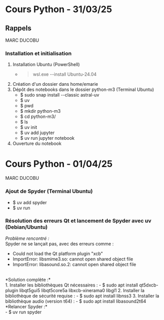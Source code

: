 # Cours Python - 31/03/25
## Rappels
MARC DUCOBU
<br>
### Installation et initialisation
1. Installation Ubuntu (PowerShell)
   - > wsl.exe --install Ubuntu-24.04
3. Création d'un dossier dans home/emarie
4. Dépôt des notebooks dans le dossier python-m3 (Terminal Ubuntu)
   - $ sudo snap install --classic astral-uv
   - $ uv
   - $ pwd
   - $ mkdir python-m3
   - $ cd python-m3/
   - $ ls
   - $ uv init
   - $ uv add jupyter
   - $ uv run jupyter notebook
5. Ouverture du notebook

# Cours Python - 01/04/25
MARC DUCOBU
<br>

### Ajout de Spyder (Terminal Ubuntu)
- $ uv add spyder
- $ uv run

### Résolution des erreurs Qt et lancement de Spyder avec uv (Debian/Ubuntu)
*Problème rencontré :*
<br>
Spyder ne se lançait pas, avec des erreurs comme :
- Could not load the Qt platform plugin "xcb"
- ImportError: libsmime3.so: cannot open shared object file
- ImportError: libasound.so.2: cannot open shared object file
<br>
*Solution complète :*
<br>
1. Installer les bibliothèques Qt nécessaires :
- $ sudo apt install qt5dxcb-plugin libqt5gui5 libqt5core5a libxcb-xinerama0 libgl1
2. Installer la bibliothèque de sécurité requise :
- $ sudo apt install libnss3
3. Installer la bibliothèque audio (version t64) :
- $ sudo apt install libasound2t64
<br>
*Relancer Spyder :*
<br>
- $ uv run spyder
